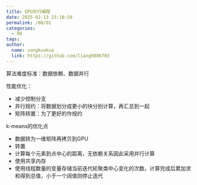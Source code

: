 ```yaml
---
title: GPU并行编程
date: 2025-02-13 23:10:50
permalink: /08/01
categories: 
  - 08
tags: 
author:
  name: songkuakua
  link: https://github.com/liang9886703
---
```

算法难度标准：数据依赖、数据并行

性能优化：

- 减少控制分支
- 并行规约：将数据划分成更小的块分别计算，再汇总到一起
- 矩阵转置：为了更好的作规约

k-means的优化点

- 数据转为一维矩阵再拷贝到GPU
- 转置
- 计算每个元素到点中心的距离，无依赖关系因此采用并行计算
- 使用共享内存
- 使用线程数量的变量存储当前迭代轮聚类中心变化的次数，计算完成后累加求和得到总值，小于一个阔值则停止迭代
